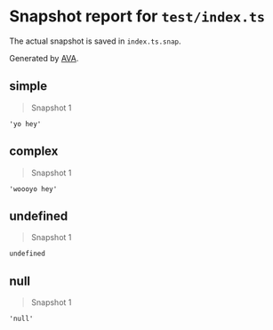 # Snapshot report for `test/index.ts`

The actual snapshot is saved in `index.ts.snap`.

Generated by [AVA](https://avajs.dev).

## simple

> Snapshot 1

    'yo hey'

## complex

> Snapshot 1

    'woooyo hey'

## undefined

> Snapshot 1

    undefined

## null

> Snapshot 1

    'null'
